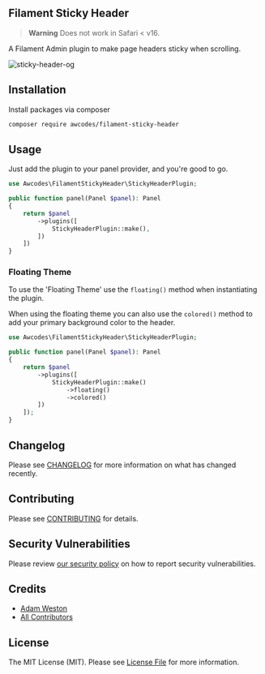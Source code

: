 ## Filament Sticky Header

> **Warning**
> Does not work in Safari < v16.

A Filament Admin plugin to make page headers sticky when scrolling.

![sticky-header-og](https://res.cloudinary.com/aw-codes/image/upload/w_1200,f_auto,q_auto/plugins/sticky-header/awcodes-sticky-header.jpg)

## Installation

Install packages via composer

```bash
composer require awcodes/filament-sticky-header
```

## Usage

Just add the plugin to your panel provider, and you're good to go.

```php
use Awcodes\FilamentStickyHeader\StickyHeaderPlugin;

public function panel(Panel $panel): Panel
{
    return $panel
        ->plugins([
            StickyHeaderPlugin::make(),
        ])
    ])
}
```

### Floating Theme

To use the 'Floating Theme' use the `floating()` method when instantiating the plugin.

When using the floating theme you can also use the `colored()` method to add your primary background color to the header.

```php
use Awcodes\FilamentStickyHeader\StickyHeaderPlugin;

public function panel(Panel $panel): Panel
{
    return $panel
        ->plugins([
            StickyHeaderPlugin::make()
                ->floating()
                ->colored()
        ])
    ]);
}
```

## Changelog

Please see [CHANGELOG](CHANGELOG.md) for more information on what has changed recently.

## Contributing

Please see [CONTRIBUTING](.github/CONTRIBUTING.md) for details.

## Security Vulnerabilities

Please review [our security policy](../../security/policy) on how to report security vulnerabilities.

## Credits

- [Adam Weston](https://github.com/awcodes)
- [All Contributors](../../contributors)

## License

The MIT License (MIT). Please see [License File](LICENSE.md) for more information.
